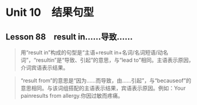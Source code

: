 ﻿ # Unit 10　结果句型
 ## Lesson 88　result in……导致……
 
> 用“result in”构成的句型是“主语+result in+名词/名词短语/动名词”，“resultin”是“导致、引起”的意思，与“lead to”相同。主语表示原因，介词宾语表示结果。

> “result from”的意思是“因为……而导致，由……引起”，与“becauseof”的意思相同。与该词组搭配的主语表示结果，宾语表示原因。例如：Your painresults from allergy.你因过敏而疼痛。


 